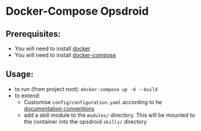 # Docker-Compose Opsdroid

## Prerequisites:

* You will need to install [docker](https://docs.docker.com/engine/installation/)
* You will need to install [docker-compose](https://docs.docker.com/compose/install/)

## Usage:

* to run (from project root): `docker-compose up -d --build`
* to extend:
    * Customise `config/configuration.yaml` according to he [documentation conventions](http://opsdroid.readthedocs.io/en/latest/configuration-reference/)
    * add a skill module to the `modules/` directory. This will be mounted to the container into the opsdroid `skills/` directory